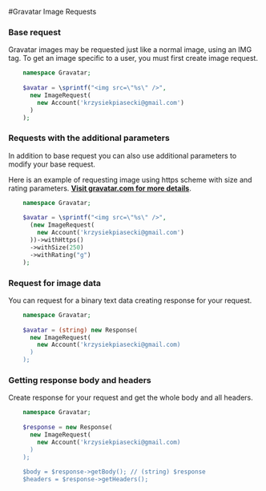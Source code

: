 #Gravatar Image Requests

### Base request

Gravatar images may be requested just like a normal image, using an IMG tag. To get an image specific to a user, you must first create image request.

```php
    namespace Gravatar;
    
    $avatar = \sprintf("<img src=\"%s\" />",
      new ImageRequest(
        new Account('krzysiekpiasecki@gmail.com')
      )
    );  
```

### Requests with the additional parameters

In addition to base request you can also use additional parameters to modify your base request.

Here is an example of requesting image using https scheme with size and rating parameters. **[Visit gravatar.com for more details](http://en.gravatar.com/site/implement/images/)**.


```php
    namespace Gravatar;
    
    $avatar = \sprintf("<img src=\"%s\" />",
      (new ImageRequest(
        new Account('krzysiekpiasecki@gmail.com')
      ))->withHttps()
      ->withSize(250)
      ->withRating("g")
    );  
```

### Request for image data

You can request for a binary text data creating response for your request.

```php
    namespace Gravatar;
    
    $avatar = (string) new Response(
      new ImageRequest(
        new Account('krzysiekpiasecki@gmail.com)
      )
    );
```

### Getting response body and headers

Create response for your request and get the whole body and all headers.

```php
    namespace Gravatar;
    
    $response = new Response(
      new ImageRequest(
        new Account('krzysiekpiasecki@gmail.com)
      )
    );
    
    $body = $response->getBody(); // (string) $response
    $headers = $response->getHeaders();
```
  
